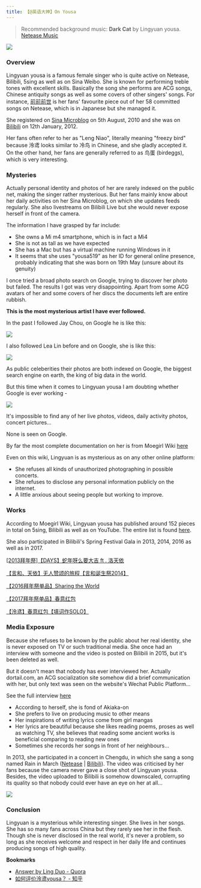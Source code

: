 ```yaml
---
title: 【@英语大神】On Yousa
---
```

> Recommended background music: **Dark Cat** by Lingyuan yousa. [Netease Music](http://music.163.com/#/m/song?id=33682737)

![](https://o0stweauh.qnssl.com/220px-6163e3ccgw1eidn6hlhdmj20ae0af0u2.jpg)

### Overview

Lingyuan yousa is a famous female singer who is quite active on Netease, Bilibili, 5sing as well as on Sina Weibo. She is known for performing treble tones with excellent skills. Basically the song she performs are ACG songs, Chinese antiquity songs as well as some covers of other singers' songs. For instance, [前前前世](http://music.163.com/#/m/song?id=446247397) is her fans' favourite piece out of her 58 committed songs on Netease, which is in Japanese but she managed it.

She registered on [Sina Microblog](http://weibo.com/p/1005051633936332) on 5th August, 2010 and she was on [Bilibili](https://space.bilibili.com/282994) on 12th January, 2012.

Her fans often refer to her as "Leng Niao", literally meaning "freezy bird" because 泠鸢 looks similar to 冷鸟 in Chinese, and she gladly accepted it. On the other hand, her fans are generally referred to as 鸟蛋 (birdeggs), which is very interesting.

### Mysteries

Actually personal identity and photos of her are rarely indexed on the public net, making the singer rather mysterious. But her fans mainly know about her daily activities on her Sina Microblog, on which she updates feeds regularly. She also livestreams on Bilibili Live but she would never expose herself in front of the camera.

The information I have grasped by far include:

- She owns a Mi m4 smartphone, which is in fact a Mi4
- She is not as tall as we have expected
- She has a Mac but has a virtual machine running Windows in it
- It seems that she uses "yousa519" as her ID for general online presence, probably indicating that she was born on 19th May (unsure about its genuity)

I once tried a broad photo search on Google, trying to discover her photo but failed. The results I got was very disappointing. Apart from some ACG avatars of her and some covers of her discs the documents left are entire rubbish. 

**This is the most mysterious artist I have ever followed.**

In the past I followed Jay Chou, on Google he is like this:

![](https://o0stweauh.qnssl.com/scr-jay.png)

I also followed Lea Lin before and on Google, she is like this:

![](https://o0stweauh.qnssl.com/scr-lea.png)

As public celeberities their photos are both indexed on Google, the biggest search engine on earth, the king of big data in the world.

But this time when it comes to Lingyuan yousa I am doubting whether Google is ever working - 

![](https://o0stweauh.qnssl.com/scr-yousa.png)

It's impossible to find any of her live photos, videos, daily activity photos, concert pictures...

None is seen on Google.

By far the most complete documentation on her is from Moegirl Wiki [here](https://zh.moegirl.org/zh-hans/泠鸢yousa)

Even on this wiki, Lingyuan is as mysterious as on any other online platform:

- She refuses all kinds of unauthorized photographing in possible concerts.
- She refuses to disclose any personal information publicly on the internet.
- A little anxious about seeing people but working to improve.

### Works

According to Moegirl Wiki, Lingyuan yousa has published around 152 pieces in total on 5sing, Bilibili as well as on YouTube. The entire list is found [here](https://zh.moegirl.org/zh-hans/%E6%B3%A0%E9%B8%A2yousa#.E4.BD.9C.E5.93.81).

She also participated in Bilibili's Spring Festival Gala in 2013, 2014, 2016 as well as in 2017.

[\[2013拜年祭\]【DAYS】蛇年呀么要大吉 ft . 洛天依](https://www.bilibili.com/video/av462766)

[【言和、天依】无人赞颂的旅程【言和诞生祭2014】](https://www.bilibili.com/video/av1271742)

[【2016拜年祭单品】Sharing the World](https://www.bilibili.com/video/av3905451)

[【2017拜年祭单品】春意红包](https://www.bilibili.com/video/av8506617)

[【泠鸢】春意红包【填词作SOLO】](https://www.bilibili.com/video/av8556160)

### Media Exposure

Because she refuses to be known by the public about her real identity, she is never exposed on TV or such traditional media. She once had an interview with someone and the video is posted on Bilibili in 2015, but it's been deleted as well.

But it doesn't mean that nobody has ever interviewed her. Actually dortail.com, an ACG socialization site somehow did a brief communication with her, but only text was seen on the website's Wechat Public Platform...

See the full interview [here](https://mp.weixin.qq.com/s?__biz=MzIwODA5MDE3OA==&mid=401277830&idx=1&sn=b8df0e13b10cab5c8b4fb9ffba61051f&3rd=MzA3MDU4NTYzMw==&scene=6#rd)

- According to herself, she is fond of Akiaka-on
- She prefers to live on producing music to other means
- Her inspirations of writing lyrics come from girl mangas
- Her lyrics are beautiful because she likes reading poems, proses as well as watching TV, she believes that reading some ancient works is beneficial comparing to reading new ones
- Sometimes she records her songs in front of her neighbours...

In 2013, she participated in a concert in Chengdu, in which she sang a song named Rain in March ([Netease](http://music.163.com/#/m/song?id=28832323) | [Bilibili](https://www.bilibili.com/video/av599025)). The video was criticised by her fans because the camera never gave a close shot of Lingyuan yousa. Besides, the video uploaded to Bilibili is somehow downscaled, corrupting its quality so that nobody could ever have an eye on her at all...

![](https://o0stweauh.qnssl.com/7031dac2a246be3dbc8e4939e509e705_b.png)

### Conclusion

Lingyuan is a mysterious while interesting singer. She lives in her songs. She has so many fans across China but they rarely see her in the flesh. Though she is never disclosed in the real world, it's never a problem, so long as she receives welcome and respect in her daily life and continues producing songs of high quality.

**Bookmarks**

- [Answer by Ling Duo - Quora](https://www.quora.com/Whats-the-last-song-you-listened-to/answer/Duo-Ling)
- [如何评价泠鸢yousa？ - 知乎](https://www.zhihu.com/question/39796954)